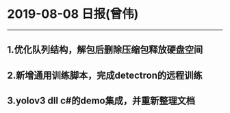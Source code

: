 # 2019-08-08 日报(曾伟)
---
## 1.优化队列结构，解包后删除压缩包释放硬盘空间
## 2.新增通用训练脚本，完成detectron的远程训练
## 3.yolov3 dll c#的demo集成，并重新整理文档
